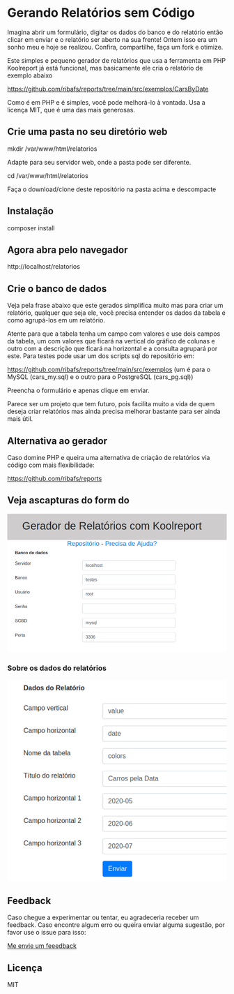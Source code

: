 # Gerando Relatórios sem Código

Imagina abrir um formulário, digitar os dados do banco e do relatório então clicar em enviar e o relatório ser aberto na sua frente! Ontem isso era um sonho meu e hoje se realizou. Confira, compartilhe, faça um fork e otimize.

Este simples e pequeno gerador de relatórios que usa a ferramenta em PHP Koolreport já está funcional, mas basicamente ele cria o relatório de exemplo abaixo

https://github.com/ribafs/reports/tree/main/src/exemplos/CarsByDate

Como é em PHP e é simples, você pode melhorá-lo à vontada. Usa a licença MIT, que é uma das mais generosas.

## Crie uma pasta no seu diretório web

mkdir /var/www/html/relatorios

Adapte para seu servidor web, onde a pasta pode ser diferente.

cd /var/www/html/relatorios

Faça o download/clone deste repositório na pasta acima e descompacte

## Instalação

composer install

## Agora abra pelo navegador

http://localhost/relatorios

## Crie o banco de dados

Veja pela frase abaixo que este gerados simplifica muito mas para criar um relatório, qualquer que seja ele, você precisa entender os dados da tabela e como agrupá-los em um relatório.

Atente para que a tabela tenha um campo com valores e use dois campos da tabela, um com valores que ficará na vertical do gráfico de colunas e outro com a descrição que ficará na horizontal e a consulta agrupará por este. Para testes pode usar um dos scripts sql do repositório em:

https://github.com/ribafs/reports/tree/main/src/exemplos (um é para o MySQL (cars_my.sql) e o outro para o PostgreSQL (cars_pg.sql))

Preencha o formulário e apenas clique em enviar.

Parece ser um projeto que tem futuro, pois facilita muito a vida de quem deseja criar relatórios mas ainda precisa melhorar bastante para ser ainda mais útil.

## Alternativa ao gerador

Caso domine PHP e queira uma alternativa de criação de relatórios via código com mais flexibilidade:

https://github.com/ribafs/reports

## Veja ascapturas do form do

![](assets/images/db.png)

### Sobre os dados do relatórios

![](assets/images/report.png)

## Feedback

Caso chegue a experimentar ou tentar, eu agradeceria receber um feedback. Caso encontre algum erro ou queira enviar alguma sugestão, por favor use o issue para isso:

[Me envie um feeedback](https://github.com/ribafs/report-generator/issues)

## Licença

MIT

